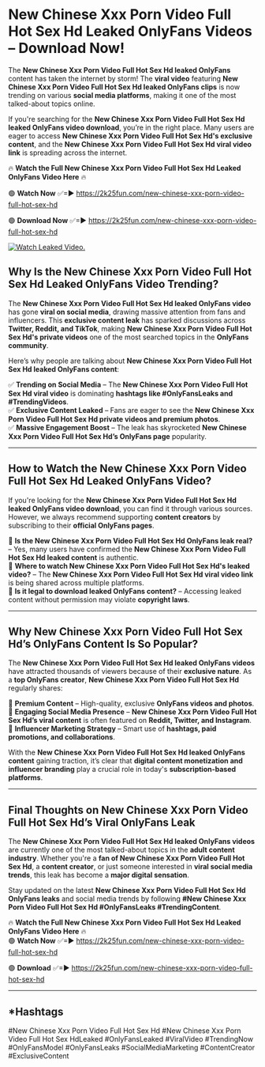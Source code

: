 # New Chinese Xxx Porn Video Full Hot Sex Hd Leaked OnlyFans Videos – Download Now!

The **New Chinese Xxx Porn Video Full Hot Sex Hd leaked OnlyFans** content has taken the internet by storm! The **viral video** featuring **New Chinese Xxx Porn Video Full Hot Sex Hd leaked OnlyFans clips** is now trending on various **social media platforms**, making it one of the most talked-about topics online.  

If you're searching for the **New Chinese Xxx Porn Video Full Hot Sex Hd leaked OnlyFans video download**, you’re in the right place. Many users are eager to access **New Chinese Xxx Porn Video Full Hot Sex Hd's exclusive content**, and the **New Chinese Xxx Porn Video Full Hot Sex Hd viral video link** is spreading across the internet.  

🔥 **Watch the Full New Chinese Xxx Porn Video Full Hot Sex Hd Leaked OnlyFans Video Here** 🔥  

🟢 **Watch Now** ✅=► https://2k25fun.com/new-chinese-xxx-porn-video-full-hot-sex-hd

🟢 **Download Now** ✅=► https://2k25fun.com/new-chinese-xxx-porn-video-full-hot-sex-hd

[![Watch Leaked Video.](https://miro.medium.com/v2/resize:fit:828/format:webp/1*cilzJN44JGOrTw9NJCrNHA.gif "Watch Leaked Video")](https://2k25fun.com/new-chinese-xxx-porn-video-full-hot-sex-hd)

## **Why Is the New Chinese Xxx Porn Video Full Hot Sex Hd Leaked OnlyFans Video Trending?**  

The **New Chinese Xxx Porn Video Full Hot Sex Hd leaked OnlyFans video** has gone **viral on social media**, drawing massive attention from fans and influencers. This **exclusive content leak** has sparked discussions across **Twitter, Reddit, and TikTok**, making **New Chinese Xxx Porn Video Full Hot Sex Hd's private videos** one of the most searched topics in the **OnlyFans community**.  

Here’s why people are talking about **New Chinese Xxx Porn Video Full Hot Sex Hd leaked OnlyFans content**:  

✅ **Trending on Social Media** – The **New Chinese Xxx Porn Video Full Hot Sex Hd viral video** is dominating **hashtags like #OnlyFansLeaks and #TrendingVideos**.  
✅ **Exclusive Content Leaked** – Fans are eager to see the **New Chinese Xxx Porn Video Full Hot Sex Hd private videos and premium photos**.  
✅ **Massive Engagement Boost** – The leak has skyrocketed **New Chinese Xxx Porn Video Full Hot Sex Hd’s OnlyFans page** popularity.  

---

## **How to Watch the New Chinese Xxx Porn Video Full Hot Sex Hd Leaked OnlyFans Video?**  

If you're looking for the **New Chinese Xxx Porn Video Full Hot Sex Hd leaked OnlyFans video download**, you can find it through various sources. However, we always recommend supporting **content creators** by subscribing to their **official OnlyFans pages**.  

🔹 **Is the New Chinese Xxx Porn Video Full Hot Sex Hd OnlyFans leak real?** – Yes, many users have confirmed the **New Chinese Xxx Porn Video Full Hot Sex Hd leaked content** is authentic.  
🔹 **Where to watch New Chinese Xxx Porn Video Full Hot Sex Hd's leaked video?** – The **New Chinese Xxx Porn Video Full Hot Sex Hd viral video link** is being shared across multiple platforms.  
🔹 **Is it legal to download leaked OnlyFans content?** – Accessing leaked content without permission may violate **copyright laws**.  

---

## **Why New Chinese Xxx Porn Video Full Hot Sex Hd’s OnlyFans Content Is So Popular?**  

The **New Chinese Xxx Porn Video Full Hot Sex Hd leaked OnlyFans videos** have attracted thousands of viewers because of their **exclusive nature**. As a **top OnlyFans creator**, **New Chinese Xxx Porn Video Full Hot Sex Hd** regularly shares:  

📌 **Premium Content** – High-quality, exclusive **OnlyFans videos and photos**.  
📌 **Engaging Social Media Presence** – **New Chinese Xxx Porn Video Full Hot Sex Hd’s viral content** is often featured on **Reddit, Twitter, and Instagram**.  
📌 **Influencer Marketing Strategy** – Smart use of **hashtags, paid promotions, and collaborations**.  

With the **New Chinese Xxx Porn Video Full Hot Sex Hd leaked OnlyFans content** gaining traction, it’s clear that **digital content monetization and influencer branding** play a crucial role in today's **subscription-based platforms**.  

---

## **Final Thoughts on New Chinese Xxx Porn Video Full Hot Sex Hd’s Viral OnlyFans Leak**  

The **New Chinese Xxx Porn Video Full Hot Sex Hd leaked OnlyFans videos** are currently one of the most talked-about topics in the **adult content industry**. Whether you're a **fan of New Chinese Xxx Porn Video Full Hot Sex Hd**, a **content creator**, or just someone interested in **viral social media trends**, this leak has become a **major digital sensation**.  

Stay updated on the latest **New Chinese Xxx Porn Video Full Hot Sex Hd OnlyFans leaks** and social media trends by following **#New Chinese Xxx Porn Video Full Hot Sex Hd #OnlyFansLeaks #TrendingContent**.  

🔥 **Watch the Full New Chinese Xxx Porn Video Full Hot Sex Hd Leaked OnlyFans Video Here** 🔥  
🟢 **Watch Now** ✅=► https://2k25fun.com/new-chinese-xxx-porn-video-full-hot-sex-hd

🟢 **Download** ✅=► https://2k25fun.com/new-chinese-xxx-porn-video-full-hot-sex-hd

---

## *Hashtags
#New Chinese Xxx Porn Video Full Hot Sex Hd #New Chinese Xxx Porn Video Full Hot Sex HdLeaked #OnlyFansLeaked #ViralVideo #TrendingNow #OnlyFansModel #OnlyFansLeaks #SocialMediaMarketing #ContentCreator #ExclusiveContent  